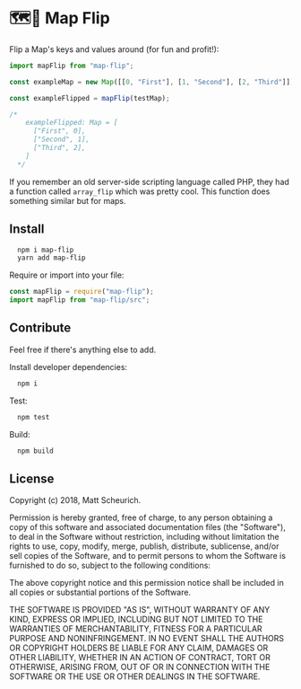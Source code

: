 # 🗺🔁 Map Flip

Flip a Map's keys and values around (for fun and profit!):

```javascript
import mapFlip from "map-flip";

const exampleMap = new Map([[0, "First"], [1, "Second"], [2, "Third"]]);

const exampleFlipped = mapFlip(testMap);

/*
    exampleFlipped: Map = [
      ["First", 0],
      ["Second", 1],
      ["Third", 2],
    ]
  */
```

If you remember an old server-side scripting language called PHP, they had a function called `array_flip` which
was pretty cool. This function does something similar but for maps.

## Install

```sh
  npm i map-flip
  yarn add map-flip
```

Require or import into your file:

```javascript
const mapFlip = require("map-flip");
import mapFlip from "map-flip/src";
```

## Contribute

Feel free if there's anything else to add.

Install developer dependencies:

```sh
  npm i
```

Test:

```sh
  npm test
```

Build:

```sh
  npm build
```

## License

Copyright (c) 2018, Matt Scheurich.

Permission is hereby granted, free of charge, to any person obtaining a copy of this software and associated documentation files (the "Software"), to deal in the Software without restriction, including without limitation the rights to use, copy, modify, merge, publish, distribute, sublicense, and/or sell copies of the Software, and to permit persons to whom the Software is furnished to do so, subject to the following conditions:

The above copyright notice and this permission notice shall be included in all copies or substantial portions of the Software.

THE SOFTWARE IS PROVIDED "AS IS", WITHOUT WARRANTY OF ANY KIND, EXPRESS OR IMPLIED, INCLUDING BUT NOT LIMITED TO THE WARRANTIES OF MERCHANTABILITY, FITNESS FOR A PARTICULAR PURPOSE AND NONINFRINGEMENT. IN NO EVENT SHALL THE AUTHORS OR COPYRIGHT HOLDERS BE LIABLE FOR ANY CLAIM, DAMAGES OR OTHER LIABILITY, WHETHER IN AN ACTION OF CONTRACT, TORT OR OTHERWISE, ARISING FROM, OUT OF OR IN CONNECTION WITH THE SOFTWARE OR THE USE OR OTHER DEALINGS IN THE SOFTWARE.
